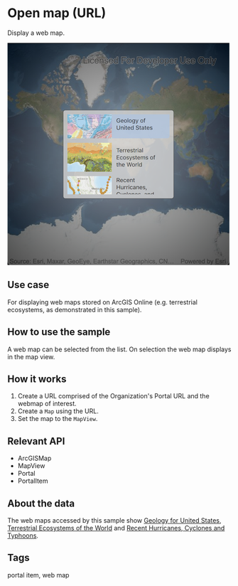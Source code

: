 # Open map (URL)

Display a web map.

![](screenshot.png)

## Use case

For displaying web maps stored on ArcGIS Online (e.g. terrestrial ecosystems, as demonstrated in this sample).

## How to use the sample

A web map can be selected from the list. On selection the web map displays in the map view.

## How it works

1. Create a URL comprised of the Organization's Portal URL and the webmap of interest.
2. Create a `Map` using the URL.
3. Set the map to the `MapView`.

## Relevant API

* ArcGISMap
* MapView
* Portal
* PortalItem

## About the data

The web maps accessed by this sample show [Geology for United States](https://arcgis.com/home/item.html?id=92ad152b9da94dee89b9e387dfe21acd), [Terrestrial Ecosystems of the World](https://arcgis.com/home/item.html?id=5be0bc3ee36c4e058f7b3cebc21c74e6) and [Recent Hurricanes, Cyclones and Typhoons](https://arcgis.com/home/item.html?id=064f2e898b094a17b84e4a4cd5e5f549).

## Tags

portal item, web map

